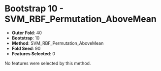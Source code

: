 # Bootstrap 10 - SVM_RBF_Permutation_AboveMean

- **Outer Fold**: 40
- **Bootstrap**: 10
- **Method**: SVM_RBF_Permutation_AboveMean
- **Fold Seed**: 90
- **Features Selected**: 0

No features were selected by this method.
